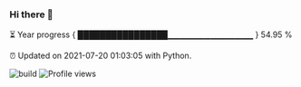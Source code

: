 ### Hi there 👋

⏳ Year progress  { ████████████████▁▁▁▁▁▁▁▁▁▁▁▁▁▁ } 54.95 %

⏰ Updated on 2021-07-20 01:03:05 with Python.

![build](https://github.com/shenxianpeng/shenxianpeng/workflows/build/badge.svg) ![Profile views](https://gpvc.arturio.dev/shenxianpeng)
